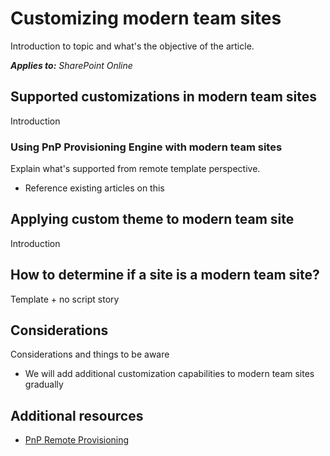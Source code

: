 # Customizing modern team sites
Introduction to topic and what's the objective of the article.

_**Applies to:** SharePoint Online_

## Supported customizations in modern team sites
<a name="supportedcustomizations"> </a>
Introduction

### Using PnP Provisioning Engine with modern team sites
<a name="pnpprovisioningengine"> </a>
Explain what's supported from remote template perspective.

- Reference existing articles on this

## Applying custom theme to modern team site
<a name="sectionSection0"> </a>
Introduction

## How to determine if a site is a modern team site?
<a name="sectionSection0"> </a>
Template + no script story

## Considerations
Considerations and things to be aware
- We will add additional customization capabilities to modern team sites gradually


## Additional resources
<a name="bk_addresources"> </a>

-  [PnP Remote Provisioning](https://msdn.microsoft.com/en-us/pnp_articles/pnp-remote-provisioning)

